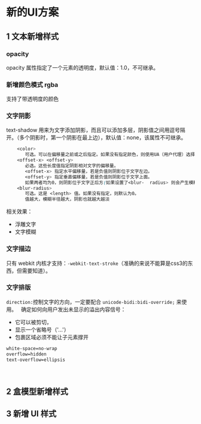 # 新的UI方案

## 1 文本新增样式

### opacity

opacity 属性指定了一个元素的透明度，默认值：1.0，不可继承。

### 新增颜色模式 rgba

支持了带透明度的颜色

### 文字阴影

text-shadow 用来为文字添加阴影，而且可以添加多层，阴影值之间用逗号隔开。（多个阴影时，第一个阴影在最上边），默认值：none，该属性不可继承。

```css
    <color>
       可选。可以在偏移量之前或之后指定。如果没有指定颜色，则使用UA（用户代理）选择的颜色。
    <offset-x> <offset-y>
       必选。这些长度值指定阴影相对文字的偏移量。
       <offset-x> 指定水平偏移量，若是负值则阴影位于文字左边。        
       <offset-y> 指定垂直偏移量，若是负值则阴影位于文字上面。
       如果两者均为0，则阴影位于文字正后方(如果设置了<blur-  radius> 则会产生模糊效果)。
    <blur-radius>
       可选。这是 <length> 值。如果没有指定，则默认为0。
       值越大，模糊半径越大，阴影也就越大越淡
```

相关效果：

- 浮雕文字
- 文字模糊

### 文字描边

只有 webkit 内核才支持：`-webkit-text-stroke`（准确的来说不能算是css3的东西，但需要知道）。

### 文字排版

`direction:`控制文字的方向，一定要配合 `unicode-bidi:bidi-override;` 来使用。
 
确定如何向用户发出未显示的溢出内容信号：

- 它可以被剪切，
- 显示一个省略号（'...'）
- 包裹区域必须不能让子元素撑开

```css
white-space=no-wrap
overflow=hidden
text-overflow=ellipsis
```
       
## 2 盒模型新增样式

## 3 新增 UI 样式